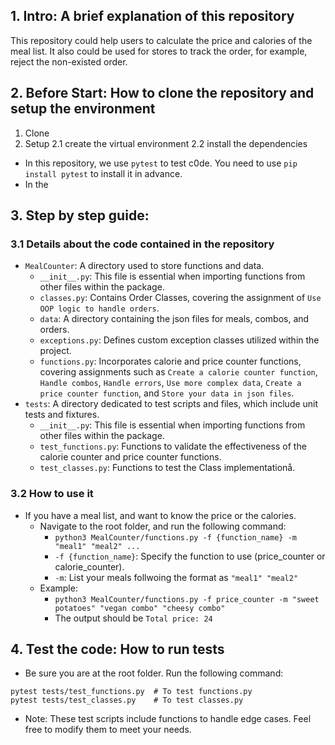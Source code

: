 
## 1. Intro: A brief explanation of this repository
This repository could help users to calculate the price and calories of the meal list.
It also could be used for stores to track the order, for example, reject the non-existed order.


## 2. Before Start: How to clone the repository and setup the environment

1. Clone
2. Setup
2.1 create the virtual environment
2.2 install the dependencies
- In this repository, we use `pytest` to test c0de. You need to use `pip install pytest` to install it in advance.
- In the 

## 3. Step by step guide:
### 3.1 Details about the code contained in the repository
- `MealCounter`: A directory used to store functions and data.
    - `__init__.py`: This file is essential when importing functions from other files within the package.
    - `classes.py`: Contains Order Classes, covering the assignment of `Use OOP logic to handle orders`.
    - `data`: A directory containing the json files for meals, combos, and orders.
    - `exceptions.py`: Defines custom exception classes utilized within the project.
    - `functions.py`: Incorporates calorie and price counter functions, covering assignments such as `Create a calorie counter function`, `Handle combos`, `Handle errors`, `Use more complex data`, `Create a price counter function`, and `Store your data in json files`.
- `tests`: A directory dedicated to test scripts and files, which include unit tests and fixtures.
    - `__init__.py`: This file is essential when importing functions from other files within the package.
    - `test_functions.py`: Functions to validate the effectiveness of the calorie counter and price counter functions.
    - `test_classes.py`: Functions to test the Class implementationå.


### 3.2 How to use it
- If you have a meal list, and want to know the price or the calories. 
    - Navigate to the root folder, and run the following command:
        - `python3 MealCounter/functions.py -f {function_name} -m "meal1" "meal2" ...`
        - `-f {function_name}`: Specify the function to use (price_counter or calorie_counter).
        - `-m`: List your meals follwoing the format as `"meal1" "meal2"`
    - Example:
        - `python3 MealCounter/functions.py -f price_counter -m "sweet potatoes" "vegan combo" "cheesy combo"`
        - The output should be `Total price: 24`

## 4. Test the code: How to run tests

- Be sure you are at the root folder. Run the following command:
```
pytest tests/test_functions.py  # To test functions.py
pytest tests/test_classes.py    # To test classes.py

```
- Note: These test scripts include functions to handle edge cases. Feel free to modify them to meet your needs.